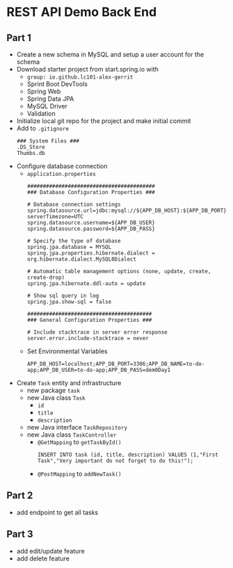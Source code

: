 # REST API Demo Back End

## Part 1

- Create a new schema in MySQL and setup a user account for the schema
- Download starter project from start.spring.io with
  - `group: io.github.lc101-alex-gerrit`
  - Sprint Boot DevTools
  - Spring Web
  - Spring Data JPA
  - MySQL Driver
  - Validation
- Initialize local git repo for the project and make initial commit
- Add to `.gitignore`
    ```
    ### System Files ###
    .DS_Store
    Thumbs.db
    ```
- Configure database connection
  - `application.properties`
    ```
    #########################################
    ### Database Configuration Properties ###

    # Database connection settings
    spring.datasource.url=jdbc:mysql://${APP_DB_HOST}:${APP_DB_PORT}/${APP_DB_NAME}?serverTimezone=UTC
    spring.datasource.username=${APP_DB_USER}
    spring.datasource.password=${APP_DB_PASS}

    # Specify the type of database
    spring.jpa.database = MYSQL
    spring.jpa.properties.hibernate.dialect = org.hibernate.dialect.MySQL8Dialect

    # Automatic table management options (none, update, create, create-drop)
    spring.jpa.hibernate.ddl-auto = update

    # Show sql query in log
    spring.jpa.show-sql = false

    ########################################
    ### General Configuration Properties ###

    # Include stacktrace in server error response
    server.error.include-stacktrace = never
    ```
  - Set Environmental Variables
    ```
    APP_DB_HOST=localhost;APP_DB_PORT=3306;APP_DB_NAME=to-do-app;APP_DB_USER=to-do-app;APP_DB_PASS=dem0Day1
    ```
- Create `Task` entity and infrastructure
  - new package `task`
  - new Java class `Task`
    - `id`
    - `title`
    - `description`
  - new Java interface `TaskRepository`
  - new Java class `TaskController`
    - `@GetMapping` to `getTaskById()`
      ```
      INSERT INTO task (id, title, description) VALUES (1,"First Task","Very important do not forget to do this!");
      ```
    - `@PostMapping` to `addNewTask()`

## Part 2

- add endpoint to get all tasks

## Part 3

- add edit/update feature
- add delete feature
